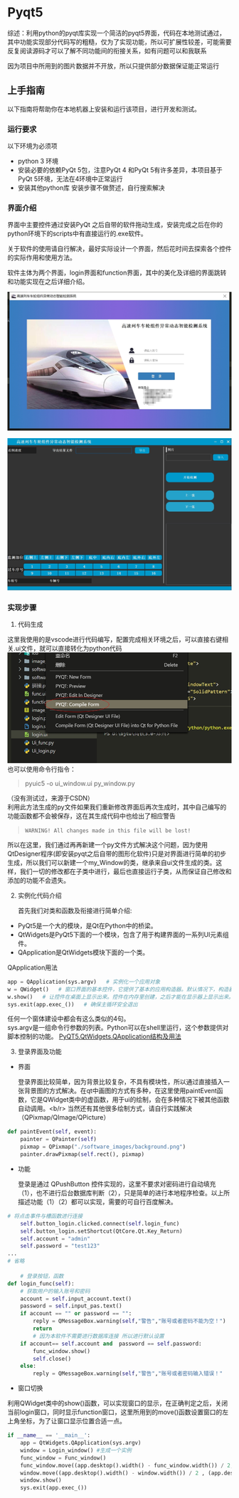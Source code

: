 # Pyqt5 
综述：利用python的pyqt库实现一个简洁的pyqt5界面，代码在本地测试通过，其中功能实现部分代码写的粗糙，仅为了实现功能，所以可扩展性较差，可能需要反复阅读源码才可以了解不同功能间的衔接关系，如有问题可以和我联系

因为项目中所用到的图片数据并不开放，所以只提供部分数据保证能正常运行

## 上手指南
以下指南将帮助你在本地机器上安装和运行该项目，进行开发和测试。

### 运行要求
以下环境为必须项
- python 3 环境
- 安装必要的依赖PyQt 5包，注意PyQt 4 和PyQt 5有许多差异，本项目基于PyQt 5环境，无法在4环境中正常运行
- 安装其他python库
安装步骤不做赘述，自行搜索解决

### 界面介绍
界面中主要控件通过安装PyQt 之后自带的软件拖动生成，安装完成之后在你的python环境下的scripts中有直接运行的.exe软件。

关于软件的使用请自行解决，最好实际设计一个界面，然后花时间去探索各个控件的实际作用和使用方法。

软件主体为两个界面，login界面和function界面，其中的美化及详细的界面跳转和功能实现在之后详细介绍。

![登录界面](https://github.com/syswyl/Pyqt5-Interface-Function/blob/master/readme_images/login.jpg)

![功能界面](https://github.com/syswyl/Pyqt5-Interface-Function/blob/master/readme_images/function.jpg)

### 实现步骤

1. 代码生成

  这里我使用的是vscode进行代码编写，配置完成相关环境之后，可以直接右键相关.ui文件，就可以直接转化为python代码
![直接生成python代码](https://github.com/syswyl/Pyqt5-Interface-Function/blob/master/readme_images/ui_to_python.jpg)
也可以使用命令行指令：
> pyuic5  -o  ui_window.ui  py_window.py

（没有测试过，来源于CSDN）</br>
利用此方法生成的py文件如果我们重新修改界面后再次生成时，其中自己编写的功能函数都不会被保存，这在其生成代码中也给出了相应警告

> `WARNING! All changes made in this file will be lost!`

所以在这里，我们通过再再新建一个py文件方式解决这个问题，因为使用QtDesigner程序(即安装pyqt之后自带的图形化软件)只是对界面进行简单的初步生成，所以我们可以新建一个my_Window的类，继承来自ui文件生成的类。这样，我们一切的修改都在子类中进行，最后也直接运行子类，从而保证自己修改和添加的功能不会遗失。

2. 实例化代码介绍

    首先我们对类和函数及衔接进行简单介绍:
- PyQt5是一个大的模块，是Qt在Python中的桥梁。
- QtWidgets是PyQt5下面的一个模块，包含了用于构建界面的一系列UI元素组件。
- QApplication是QtWidgets模块下面的一个类。

QApplication用法

```python
app = QApplication(sys.argv)   # 实例化一个应用对象
w = QWidget()   # 窗口界面的基本控件，它提供了基本的应用构造器。默认情况下，构造器是没有父级的，没有父级的构造器被称为窗口（window）。
w.show()   # 让控件在桌面上显示出来。控件在内存里创建，之后才能在显示器上显示出来。
sys.exit(app.exec_())   # 确保主循环安全退出
```

任何一个窗体建设中都会有这么类似的4句。</br>
sys.argv是一组命令行参数的列表。Python可以在shell里运行，这个参数提供对脚本控制的功能。
[PyQT5.QtWidgets.QApplication结构及用法](https://blog.csdn.net/The_Time_Runner/article/details/89282988)

3. 登录界面及功能

- 界面

   登录界面比较简单，因为背景比较复杂，不具有模块性，所以通过直接插入一张背景图的方式解决。在qt中画图的方式有多种，在这里使用paintEvent函数，它是QWidget类中的虚函数，用于ui的绘制，会在多种情况下被其他函数自动调用。<b/r>
当然还有其他很多绘制方式，请自行实践解决（QPixmap/QImage/QPicture）

```python
def paintEvent(self, event):
    painter = QPainter(self)
    pixmap = QPixmap("./software_images/background.png")
    painter.drawPixmap(self.rect(), pixmap)
```

- 功能

    登录是通过 QPushButton 控件实现的，这里不要求对密码进行自动填充（1），也不进行后台数据库判断（2），只是简单的进行本地程序检查。以上所描述功能（1）（2）都可以实现，需要的可自行百度解决。
```python
# 将点击事件与槽函数进行连接
    self.button_login.clicked.connect(self.login_func)
    self.button_login.setShortcut(QtCore.Qt.Key_Return)
    self.account = "admin"
    self.password = "test123"
...
# 省略

    # 登录按钮，函数
def login_func(self):
    # 获取用户的输入账号和密码
    account = self.input_account.text()
    password = self.input_pas.text()
    if account == "" or password == "":
        reply = QMessageBox.warning(self,"警告","账号或者密码不能为空！")
        return 
        # 因为本软件不需要进行数据库连接 所以进行默认设置
    if account== self.account and  password == self.password:
        func_window.show()
        self.close()
    else:
        reply = QMessageBox.warning(self,"警告","账号或者密码输入错误！"
```

- 窗口切换

利用QWidget类中的show()函数，可以实现窗口的显示，在正确判定之后，关闭当前login窗口，同时显示function窗口，这里所用到的move()函数设置窗口的左上角坐标，为了让窗口显示位置合适一点。
```python
if __name__ == '__main__':
    app = QtWidgets.QApplication(sys.argv)
    window = Login_window() #生成一个实例
    func_window = Func_window()
    func_window.move((app.desktop().width() - func_window.width()) / 2, (app.desktop().height() - func_window.height()) / 4)
    window.move((app.desktop().width() - window.width()) / 2 , (app.desktop().height() - window.height()) / 2 )
    window.show()
    sys.exit(app.exec_())
```


